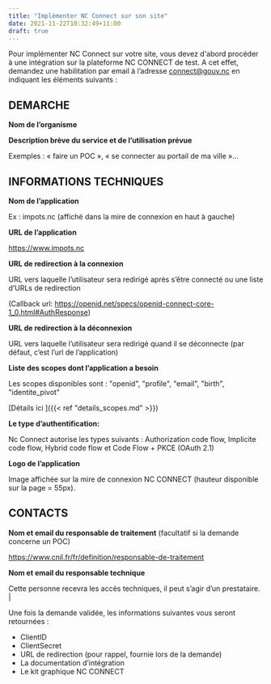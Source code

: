 ```yaml
---
title: "Implémenter NC Connect sur son site"
date: 2021-11-22T10:32:49+11:00
draft: true
---
```


Pour implémenter NC Connect sur votre site, vous devez d'abord procéder à une intégration sur la plateforme NC CONNECT de test.
A cet effet, demandez une habilitation par email à l’adresse connect@gouv.nc  en indiquant les éléments suivants :

## DEMARCHE
**Nom de l’organisme**

**Description brève du service et de l’utilisation prévue**

Exemples : « faire un POC », « se connecter au portail de ma ville »...


## INFORMATIONS TECHNIQUES

**Nom de l’application**

Ex : impots.nc (affiché dans la mire de connexion en haut à gauche)

**URL de l’application**

https://www.impots.nc

**URL de redirection à la connexion**

URL vers laquelle l’utilisateur sera redirigé après s’être connecté ou une liste d’URLs de redirection

(Callback url: https://openid.net/specs/openid-connect-core-1_0.html#AuthResponse)

**URL de redirection à la déconnexion**

URL vers laquelle l’utilisateur sera redirigé quand il se déconnecte (par défaut, c’est l’url de l’application)

**Liste des scopes dont l’application a besoin**

Les scopes disponibles sont : "openid", "profile", "email", "birth", "identite_pivot"

[Détails ici ]({{< ref "details_scopes.md" >}})


**Le type d’authentification:**

Nc Connect autorise les types suivants : Authorization code flow, Implicite code flow, Hybrid code flow et Code Flow + PKCE (OAuth 2.1)


**Logo de l’application**

Image affichée sur la mire de connexion NC CONNECT (hauteur disponible sur la page = 55px).

## CONTACTS

**Nom et email du responsable de traitement** (facultatif si la demande concerne un POC)

https://www.cnil.fr/fr/definition/responsable-de-traitement

**Nom et email du responsable technique**

Cette personne recevra les accès techniques, il peut s’agir d’un prestataire. |


Une fois la demande validée, les informations suivantes vous seront retournées :
- ClientID
- ClientSecret
- URL de redirection (pour rappel, fournie lors de la demande)
- La documentation d’intégration
- Le kit graphique NC CONNECT
